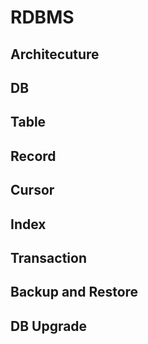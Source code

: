 # RDBMS

## Architecuture

## DB

## Table

## Record

## Cursor

## Index

## Transaction

## Backup and Restore

## DB Upgrade
